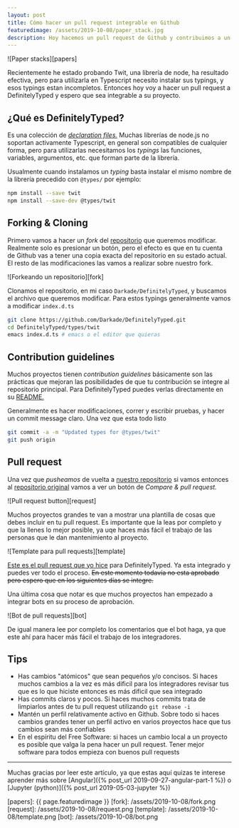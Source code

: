 ```yaml
---
layout: post
title: Cómo hacer un pull request integrable en Github
featuredimage: /assets/2019-10-08/paper_stack.jpg
description: Hoy hacemos un pull request de Github y contribuimos a un proyecto Open Source
---
```


![Paper stacks][papers]

Recientemente he estado probando Twit, una librería de node, ha resultado efectiva, pero para utilizarla en Typescript necesito instalar sus typings, y esos typings estan incompletos. Entonces hoy voy a hacer un pull request a DefinitelyTyped y espero que sea integrable a su proyecto.

<!--more-->

## ¿Qué es DefinitelyTyped?

Es una colección de [_declaration files._](http://www.typescriptlang.org/docs/handbook/declaration-files/introduction.html) Muchas librerías de node.js no soportan activamente Typescript, en general son compatibles de cualquier forma, pero para utilizarlas necesitamos los _typings_ las funciones, variables, argumentos, etc. que forman parte de la librería.

Usualmente cuando instalamos un _typing_ basta instalar el mismo nombre de la librería precedido con `@types/` por ejemplo:

```bash
npm install --save twit
npm install --save-dev @types/twit
```

## Forking & Cloning

Primero vamos a hacer un _fork_ del [repositorio](https://github.com/DefinitelyTyped/DefinitelyTyped) que queremos modificar. Realmente solo es presionar un botón, pero el efecto es que en tu cuenta de Github vas a tener una copia exacta del repositorio en su estado actual. El resto de las modificaciones las vamos a realizar sobre nuestro fork.

![Forkeando un repositorio][fork]

Clonamos el repositorio, en mi caso `Darkade/DefinitelyTyped`, y buscamos el archivo que queremos modificar. Para estos typings generalmente vamos a modificar `index.d.ts`

```bash
git clone https://github.com/Darkade/DefinitelyTyped.git
cd DefinitelyTyped/types/twit
emacs index.d.ts # emacs o el editor que quieras
```

## Contribution guidelines

Muchos proyectos tienen _contribution guidelines_ básicamente son las prácticas que mejoran las posibilidades de que tu contribución se integre al repositorio principal. Para DefinitelyTyped puedes verlas directamente en su [README.](https://github.com/DefinitelyTyped/DefinitelyTyped#how-can-i-contribute)

Generalmente es hacer modificaciones, correr y escribir pruebas, y hacer un commit message claro. Una vez que esta todo listo

```bash
git commit -a -m "Updated types for @types/twit"
git push origin
```

## Pull request

Una vez que _pusheamos_ de vuelta a [nuestro repositorio](https://github.com/Darkade/DefinitelyTyped) si vamos entonces al [repositorio original](https://github.com/DefinitelyTyped/DefinitelyTyped) vamos a ver un botón de _Compare & pull request._

![Pull request button][request]

Muchos proyectos grandes te van a mostrar una plantilla de cosas que debes incluir en tu pull request. Es importante que la leas por completo y que la llenes lo mejor posible, ya uqe haces más fácil el trabajo de las personas que le dan mantenimiento al proyecto.

![Template para pull requests][template]

[Este es el pull request que yo hice](https://github.com/DefinitelyTyped/DefinitelyTyped/pull/38985) para DefinitelyTyped. Ya esta integrado y puedes ver todo el proceso. ~~En este momento todavía no esta aprobado pero espero que en los siguientes días se integre.~~

Una última cosa que notar es que muchos proyectos han empezado a integrar bots en su proceso de aprobación.

![Bot de pull requests][bot]

De igual manera lee por completo los comentarios que el bot haga, ya que este ahí para hacer más fácil el trabajo de los integradores.

## Tips

- Has cambios "atómicos" que sean pequeños y/o concisos. Si haces muchos cambios a la vez es más dificil para los integradores revisar tus que es lo que hiciste entonces es más dificil que sea integrado
- Has commits claros y pocos. Si haces muchos commits trata de limpiarlos antes de tu pull request utilizando `git rebase -i`
- Mantén un perfil relativamente activo en Github. Sobre todo si haces cambios grandes tener un perfil activo en varios proyectos hace que tus cambios sean más confiables
- En el espíritu del Free Software: si haces un cambio local a un proyecto es posible que valga la pena hacer un pull request. Tener mejor software para todos empieza con buenos pull requests

---

Muchas gracias por leer este artículo, ya que estas aquí quizas te interese aprender más sobre [Angular]({% post_url 2019-09-27-angular-part-1 %}) o [Jupyter (python)]({% post_url 2019-05-03-jupyter %})

[papers]: {{ page.featuredimage }}
[fork]: /assets/2019-10-08/fork.png
[request]: /assets/2019-10-08/request.png
[template]: /assets/2019-10-08/template.png
[bot]: /assets/2019-10-08/bot.png
